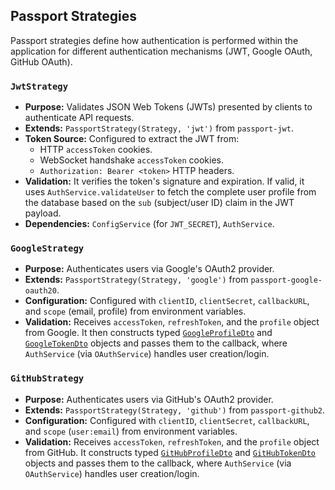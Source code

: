 ## Passport Strategies

Passport strategies define how authentication is performed within the application for different authentication mechanisms (JWT, Google OAuth, GitHub OAuth).

### `JwtStrategy`

- **Purpose:** Validates JSON Web Tokens (JWTs) presented by clients to authenticate API requests.
- **Extends:** `PassportStrategy(Strategy, 'jwt')` from `passport-jwt`.
- **Token Source:** Configured to extract the JWT from:
  - HTTP `accessToken` cookies.
  - WebSocket handshake `accessToken` cookies.
  - `Authorization: Bearer <token>` HTTP headers.
- **Validation:** It verifies the token's signature and expiration. If valid, it uses `AuthService.validateUser` to fetch the complete user profile from the database based on the `sub` (subject/user ID) claim in the JWT payload.
- **Dependencies:** `ConfigService` (for `JWT_SECRET`), `AuthService`.

### `GoogleStrategy`

- **Purpose:** Authenticates users via Google's OAuth2 provider.
- **Extends:** `PassportStrategy(Strategy, 'google')` from `passport-google-oauth20`.
- **Configuration:** Configured with `clientID`, `clientSecret`, `callbackURL`, and `scope` (email, profile) from environment variables.
- **Validation:** Receives `accessToken`, `refreshToken`, and the `profile` object from Google. It then constructs typed [`GoogleProfileDto`](./DTOs.md) and [`GoogleTokenDto`](./DTOs.md) objects and passes them to the callback, where `AuthService` (via `OAuthService`) handles user creation/login.

### `GitHubStrategy`

- **Purpose:** Authenticates users via GitHub's OAuth2 provider.
- **Extends:** `PassportStrategy(Strategy, 'github')` from `passport-github2`.
- **Configuration:** Configured with `clientID`, `clientSecret`, `callbackURL`, and `scope` (`user:email`) from environment variables.
- **Validation:** Receives `accessToken`, `refreshToken`, and the `profile` object from GitHub. It constructs typed [`GitHubProfileDto`](./DTOs.md) and [`GitHubTokenDto`](./DTOs.md) objects and passes them to the callback, where `AuthService` (via `OAuthService`) handles user creation/login.
